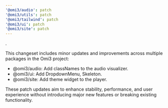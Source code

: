 ```yaml
---
'@omi3/audio': patch
'@omi3/utils': patch
'@omi3/tailwind': patch
'@omi3/ui': patch
'@omi3/site': patch
---
```


.

This changeset includes minor updates and improvements across multiple packages in the Omi3 project:

- @omi3/audio: Add classNames to the audio visualizer.
- @omi3/ui: Add DropdownMenu, Skeleton.
- @omi3/site: Add theme widget to the player.

These patch updates aim to enhance stability, performance, and user experience without introducing major new features or breaking existing functionality.

